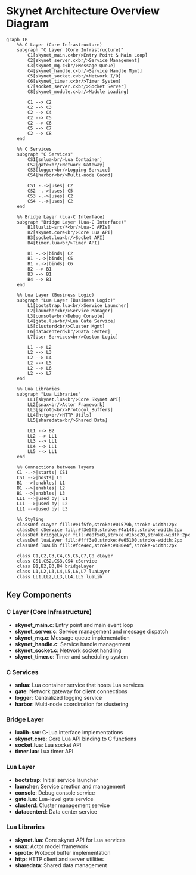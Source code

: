 # Skynet Architecture Overview Diagram

```mermaid
graph TB
    %% C Layer (Core Infrastructure)
    subgraph "C Layer (Core Infrastructure)"
        C1[skynet_main.c<br/>Entry Point & Main Loop]
        C2[skynet_server.c<br/>Service Management]
        C3[skynet_mq.c<br/>Message Queue]
        C4[skynet_handle.c<br/>Service Handle Mgmt]
        C5[skynet_socket.c<br/>Network I/O]
        C6[skynet_timer.c<br/>Timer System]
        C7[socket_server.c<br/>Socket Server]
        C8[skynet_module.c<br/>Module Loading]
        
        C1 --> C2
        C2 --> C3
        C2 --> C4
        C2 --> C5
        C2 --> C6
        C5 --> C7
        C2 --> C8
    end
    
    %% C Services
    subgraph "C Services"
        CS1[snlua<br/>Lua Container]
        CS2[gate<br/>Network Gateway]
        CS3[logger<br/>Logging Service]
        CS4[harbor<br/>Multi-node Coord]
        
        CS1 -.->|uses| C2
        CS2 -.->|uses| C5
        CS3 -.->|uses| C2
        CS4 -.->|uses| C2
    end
    
    %% Bridge Layer (Lua-C Interface)
    subgraph "Bridge Layer (Lua-C Interface)"
        B1[lualib-src/*<br/>Lua-C APIs]
        B2[skynet.core<br/>Core Lua API]
        B3[socket.lua<br/>Socket API]
        B4[timer.lua<br/>Timer API]
        
        B1 -.->|binds| C2
        B1 -.->|binds| C5
        B1 -.->|binds| C6
        B2 --> B1
        B3 --> B1
        B4 --> B1
    end
    
    %% Lua Layer (Business Logic)
    subgraph "Lua Layer (Business Logic)"
        L1[bootstrap.lua<br/>Service Launcher]
        L2[launcher<br/>Service Manager]
        L3[console<br/>Debug Console]
        L4[gate.lua<br/>Lua Gate Service]
        L5[clusterd<br/>Cluster Mgmt]
        L6[datacenterd<br/>Data Center]
        L7[User Services<br/>Custom Logic]
        
        L1 --> L2
        L2 --> L3
        L2 --> L4
        L2 --> L5
        L2 --> L6
        L2 --> L7
    end
    
    %% Lua Libraries
    subgraph "Lua Libraries"
        LL1[skynet.lua<br/>Core Skynet API]
        LL2[snax<br/>Actor Framework]
        LL3[sproto<br/>Protocol Buffers]
        LL4[http<br/>HTTP Utils]
        LL5[sharedata<br/>Shared Data]
        
        LL1 --> B2
        LL2 --> LL1
        LL3 --> LL1
        LL4 --> LL1
        LL5 --> LL1
    end
    
    %% Connections between layers
    C1 -.->|starts| CS1
    CS1 -->|hosts| L1
    B1 -->|enables| L1
    B1 -->|enables| L2
    B1 -->|enables| L3
    LL1 -->|used by| L1
    LL1 -->|used by| L2
    LL1 -->|used by| L3
    
    %% Styling
    classDef cLayer fill:#e1f5fe,stroke:#01579b,stroke-width:2px
    classDef cService fill:#f3e5f5,stroke:#4a148c,stroke-width:2px
    classDef bridgeLayer fill:#e8f5e8,stroke:#1b5e20,stroke-width:2px
    classDef luaLayer fill:#fff3e0,stroke:#e65100,stroke-width:2px
    classDef luaLib fill:#fce4ec,stroke:#880e4f,stroke-width:2px
    
    class C1,C2,C3,C4,C5,C6,C7,C8 cLayer
    class CS1,CS2,CS3,CS4 cService
    class B1,B2,B3,B4 bridgeLayer
    class L1,L2,L3,L4,L5,L6,L7 luaLayer
    class LL1,LL2,LL3,LL4,LL5 luaLib
```

## Key Components

### C Layer (Core Infrastructure)
- **skynet_main.c**: Entry point and main event loop
- **skynet_server.c**: Service management and message dispatch
- **skynet_mq.c**: Message queue implementation
- **skynet_handle.c**: Service handle management
- **skynet_socket.c**: Network socket handling
- **skynet_timer.c**: Timer and scheduling system

### C Services
- **snlua**: Lua container service that hosts Lua services
- **gate**: Network gateway for client connections
- **logger**: Centralized logging service
- **harbor**: Multi-node coordination for clustering

### Bridge Layer
- **lualib-src**: C-Lua interface implementations
- **skynet.core**: Core Lua API binding to C functions
- **socket.lua**: Lua socket API
- **timer.lua**: Lua timer API

### Lua Layer
- **bootstrap**: Initial service launcher
- **launcher**: Service creation and management
- **console**: Debug console service
- **gate.lua**: Lua-level gate service
- **clusterd**: Cluster management service
- **datacenterd**: Data center service

### Lua Libraries
- **skynet.lua**: Core skynet API for Lua services
- **snax**: Actor model framework
- **sproto**: Protocol buffer implementation
- **http**: HTTP client and server utilities
- **sharedata**: Shared data management